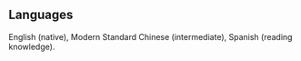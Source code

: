 
## Languages
English (native), Modern Standard Chinese (intermediate), Spanish (reading knowledge).
